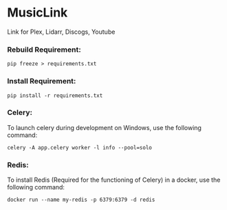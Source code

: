 # MusicLink
Link for Plex, Lidarr, Discogs, Youtube


### **Rebuild Requirement:**
`pip freeze > requirements.txt`

### **Install Requirement:**
`pip install -r requirements.txt`
### **Celery:**

To launch celery during development on Windows, use the following command:

`celery -A app.celery worker -l info --pool=solo`

### **Redis:**

To install Redis (Required for the functioning of Celery) in a docker, use the following command:

`docker run --name my-redis -p 6379:6379 -d redis`